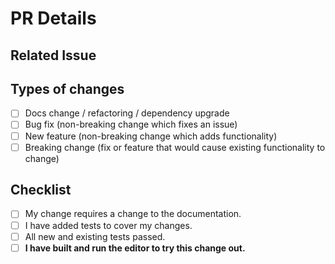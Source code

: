# PR Details

<!--- Provide a general summary of your changes in the Title of this PR -->
<!--- Describe your changes in detail here -->
<!--- Visit https://doc.stride3d.net/latest/en/contributors/contribution-workflow/github-pull-request-guidelines.html for more -->

## Related Issue

<!--- If suggesting a new feature or change, please discuss it in an issue first -->
<!--- If fixing a bug, there should be an issue describing it with steps to reproduce -->
<!--- Please link to the issue here: -->

## Types of changes

<!--- What types of changes does your code introduce? Put an `x` in all the boxes that apply: -->

- [ ] Docs change / refactoring / dependency upgrade
- [ ] Bug fix (non-breaking change which fixes an issue)
- [ ] New feature (non-breaking change which adds functionality)
- [ ] Breaking change (fix or feature that would cause existing functionality to change)

## Checklist

<!--- Go over all the following points, and put an `x` in all the boxes that apply. -->
<!--- If you're unsure about any of these, don't hesitate to ask. We're here to help! -->

- [ ] My change requires a change to the documentation.
- [ ] I have added tests to cover my changes.
- [ ] All new and existing tests passed.
- [ ] **I have built and run the editor to try this change out.**
